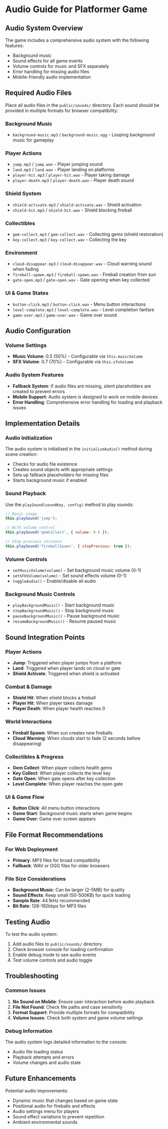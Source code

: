 # Audio Guide for Platformer Game

## Audio System Overview

The game includes a comprehensive audio system with the following features:
- Background music
- Sound effects for all game events
- Volume controls for music and SFX separately
- Error handling for missing audio files
- Mobile-friendly audio implementation

## Required Audio Files

Place all audio files in the `public/sounds/` directory. Each sound should be provided in multiple formats for browser compatibility:

### Background Music
- `background-music.mp3` / `background-music.ogg` - Looping background music for gameplay

### Player Actions
- `jump.mp3` / `jump.wav` - Player jumping sound
- `land.mp3` / `land.wav` - Player landing on platforms
- `player-hit.mp3` / `player-hit.wav` - Player taking damage
- `player-death.mp3` / `player-death.wav` - Player death sound

### Shield System
- `shield-activate.mp3` / `shield-activate.wav` - Shield activation
- `shield-hit.mp3` / `shield-hit.wav` - Shield blocking fireball

### Collectibles
- `gem-collect.mp3` / `gem-collect.wav` - Collecting gems (shield restoration)
- `key-collect.mp3` / `key-collect.wav` - Collecting the key

### Environment
- `cloud-disappear.mp3` / `cloud-disappear.wav` - Cloud warning sound when fading
- `fireball-spawn.mp3` / `fireball-spawn.wav` - Fireball creation from sun
- `gate-open.mp3` / `gate-open.wav` - Gate opening when key collected

### UI & Game States
- `button-click.mp3` / `button-click.wav` - Menu button interactions
- `level-complete.mp3` / `level-complete.wav` - Level completion fanfare
- `game-over.mp3` / `game-over.wav` - Game over sound

## Audio Configuration

### Volume Settings
- **Music Volume**: 0.5 (50%) - Configurable via `this.musicVolume`
- **SFX Volume**: 0.7 (70%) - Configurable via `this.sfxVolume`

### Audio System Features
- **Fallback System**: If audio files are missing, silent placeholders are created to prevent errors
- **Mobile Support**: Audio system is designed to work on mobile devices
- **Error Handling**: Comprehensive error handling for loading and playback issues

## Implementation Details

### Audio Initialization
The audio system is initialized in the `initializeAudio()` method during scene creation:
- Checks for audio file existence
- Creates sound objects with appropriate settings
- Sets up fallback placeholders for missing files
- Starts background music if enabled

### Sound Playback
Use the `playSound(soundKey, config)` method to play sounds:
```javascript
// Basic usage
this.playSound('jump');

// With volume control
this.playSound('gemCollect', { volume: 0.6 });

// Stop previous instance
this.playSound('fireballSpawn', { stopPrevious: true });
```

### Volume Controls
- `setMusicVolume(volume)` - Set background music volume (0-1)
- `setSFXVolume(volume)` - Set sound effects volume (0-1)
- `toggleAudio()` - Enable/disable all audio

### Background Music Controls
- `playBackgroundMusic()` - Start background music
- `stopBackgroundMusic()` - Stop background music
- `pauseBackgroundMusic()` - Pause background music
- `resumeBackgroundMusic()` - Resume paused music

## Sound Integration Points

### Player Actions
- **Jump**: Triggered when player jumps from a platform
- **Land**: Triggered when player lands on cloud or gate
- **Shield Activate**: Triggered when shield is activated

### Combat & Damage
- **Shield Hit**: When shield blocks a fireball
- **Player Hit**: When player takes damage
- **Player Death**: When player health reaches 0

### World Interactions
- **Fireball Spawn**: When sun creates new fireballs
- **Cloud Warning**: When clouds start to fade (2 seconds before disappearing)

### Collectibles & Progress
- **Gem Collect**: When player collects health gems
- **Key Collect**: When player collects the level key
- **Gate Open**: When gate opens after key collection
- **Level Complete**: When player reaches the open gate

### UI & Game Flow
- **Button Click**: All menu button interactions
- **Game Start**: Background music starts when game begins
- **Game Over**: Game over screen appears

## File Format Recommendations

### For Web Deployment
- **Primary**: MP3 files for broad compatibility
- **Fallback**: WAV or OGG files for older browsers

### File Size Considerations
- **Background Music**: Can be larger (2-5MB) for quality
- **Sound Effects**: Keep small (50-500KB) for quick loading
- **Sample Rate**: 44.1kHz recommended
- **Bit Rate**: 128-192kbps for MP3 files

## Testing Audio

To test the audio system:
1. Add audio files to `public/sounds/` directory
2. Check browser console for loading confirmation
3. Enable debug mode to see audio events
4. Test volume controls and audio toggle

## Troubleshooting

### Common Issues
1. **No Sound on Mobile**: Ensure user interaction before audio playback
2. **File Not Found**: Check file paths and case sensitivity
3. **Format Support**: Provide multiple formats for compatibility
4. **Volume Issues**: Check both system and game volume settings

### Debug Information
The audio system logs detailed information to the console:
- Audio file loading status
- Playback attempts and errors
- Volume changes and audio state

## Future Enhancements

Potential audio improvements:
- Dynamic music that changes based on game state
- Positional audio for fireballs and effects
- Audio settings menu for players
- Sound effect variations to prevent repetition
- Ambient environmental sounds
